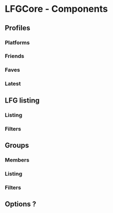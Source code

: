 # LFGCore - Components

## Profiles

### Platforms
### Friends
### Faves
### Latest

## LFG listing
### Listing
### Filters


## Groups
### Members
### Listing
### Filters
 
## Options ?